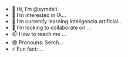 - 👋 Hi, I’m @symdsit
- 👀 I’m interested in IA...
- 🌱 I’m currently learning Inteligencia artificial...
- 💞️ I’m looking to collaborate on ...
- 📫 How to reach me ...
- 😄 Pronouns: Serch...
- ⚡ Fun fact: ...

<!---
symdsit/symdsit is a ✨ special ✨ repository because its `README.md` (this file) appears on your GitHub profile.
You can click the Preview link to take a look at your changes.
--->
